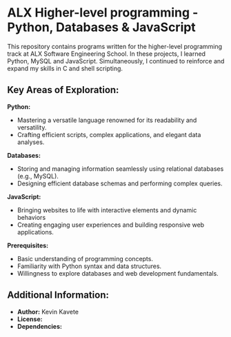 <h1>ALX Higher-level programming - Python, Databases & JavaScript</h1>

This repository contains programs written for the higher-level programming track at ALX Software Engineering School. In these projects, I learned Python, MySQL and JavaScript. Simultaneously, I continued to reinforce and expand my skills in C and shell scripting.

<h2>Key Areas of Exploration:</h2>

<b>Python:</b>

* Mastering a versatile language renowned for its readability and versatility.
* Crafting efficient scripts, complex applications, and elegant data analyses.

<b>Databases:</b>

* Storing and managing information seamlessly using relational databases (e.g., MySQL).
* Designing efficient database schemas and performing complex queries.

<b>JavaScript:</b>

* Bringing websites to life with interactive elements and dynamic behaviors
* Creating engaging user experiences and building responsive web applications.

<b>Prerequisites:</b>

* Basic understanding of programming concepts.
* Familiarity with Python syntax and data structures.
* Willingness to explore databases and web development fundamentals.

<h2>Additional Information:</h2>

* __Author:__ Kevin Kavete
* __License:__
* __Dependencies:__
